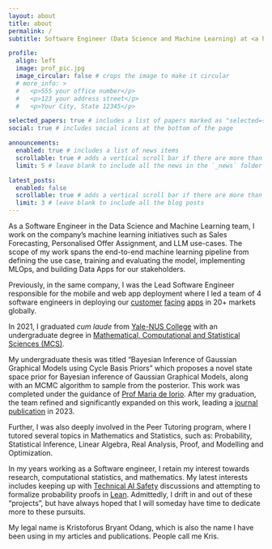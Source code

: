 ```yaml
---
layout: about
title: about
permalink: /
subtitle: Software Engineer (Data Science and Machine Learning) at <a href='https://rbi.com/'>Restaurant Brands Interantional</a>. 

profile:
  align: left
  image: prof_pic.jpg
  image_circular: false # crops the image to make it circular
  # more_info: >
  #   <p>555 your office number</p>
  #   <p>123 your address street</p>
  #   <p>Your City, State 12345</p>

selected_papers: true # includes a list of papers marked as "selected={true}"
social: true # includes social icons at the bottom of the page

announcements:
  enabled: true # includes a list of news items
  scrollable: true # adds a vertical scroll bar if there are more than 3 news items
  limit: 5 # leave blank to include all the news in the `_news` folder

latest_posts:
  enabled: false
  scrollable: true # adds a vertical scroll bar if there are more than 3 new posts items
  limit: 3 # leave blank to include all the blog posts
---
```


As a Software Engineer in the Data Science and Machine Learning team, I work on the company’s machine learning initiatives such as Sales Forecasting, Personalised Offer Assignment, and LLM use-cases.
The scope of my work spans the end-to-end machine learning pipeline from defining the use case, training and evaluating the model, implementing MLOps, and building Data Apps for our stakeholders.

Previously, in the same company, I was the Lead Software Engineer responsible for the mobile and web app deployment where I led a team of 4 software engineers in deploying our [customer](https://www.burgerking.co.nz/) [facing](http://popeyes.es/) [apps](https://www.firehousesubs.ch/) in 20+ markets globally.

In 2021, I graduated *cum laude* from [Yale-NUS College](https://www.yale-nus.edu.sg/about-yale-nus/) with an undergraduate degree in [Mathematical, Computational and Statistical Sciences (MCS)](https://www.yale-nus.edu.sg/mcs).

My undergraduate thesis was titled “Bayesian Inference of Gaussian Graphical Models using Cycle Basis Priors” which proposes a novel state space prior for Bayesian inference of Gaussian Graphical Models, along with an MCMC algorithm to sample from the posterior. 
This work was completed under the guidance of [Prof Maria de Iorio](https://medicine.nus.edu.sg/sites/bids/people.html). 
After my graduation, the team refined and significantly expanded on this work, leading a [journal publication](https://doi.org/10.1017/jpr.2023.33) in 2023.

Further, I was also deeply involved in the Peer Tutoring program, where I tutored several topics in Mathematics and Statistics, such as: Probability, Statistical Inference, Linear Algebra, Real Analysis, Proof, and Modelling and Optimization. 

In my years working as a Software engineer, I retain my interest towards research, computational statistics, and mathematics. 
My latest interests includes keeping up with [Technical AI Safety](https://www.lesswrong.com/posts/tG9LGHLzQezH3pvMs/recommendations-for-technical-ai-safety-research-directions) discussions and attempting to formalize probability proofs in [Lean](https://lean-lang.org/).
Admittedly, I drift in and out of these “projects”, but have always hoped that I will someday have time to dedicate more to these pursuits.

My legal name is Kristoforus Bryant Odang, which is also the name I have been using in my articles and publications. People call me Kris.

<!-- Write your biography here. Tell the world about yourself. Link to your favorite [subreddit](http://reddit.com). You can put a picture in, too. The code is already in, just name your picture `prof_pic.jpg` and put it in the `img/` folder.

Put your address / P.O. box / other info right below your picture. You can also disable any of these elements by editing `profile` property of the YAML header of your `_pages/about.md`. Edit `_bibliography/papers.bib` and Jekyll will render your [publications page](/al-folio/publications/) automatically.

Link to your social media connections, too. This theme is set up to use [Font Awesome icons](https://fontawesome.com/) and [Academicons](https://jpswalsh.github.io/academicons/), like the ones below. Add your Facebook, Twitter, LinkedIn, Google Scholar, or just disable all of them. -->
